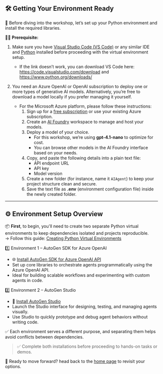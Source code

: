 ## 🛠️ Getting Your Environment Ready

🧰 Before diving into the workshop, let’s set up your Python environment and install the required libraries.

🧑‍💻 **Prerequisite:** 
1. Make sure you have [Visual Studio Code (VS Code)](https://code.visualstudio.com/download) or any similar IDE and [Python](https://www.python.org/downloads/) installed before proceeding with the virtual environment setup.
    * If the link doesn’t work, you can download VS Code here: https://code.visualstudio.com/download and https://www.python.org/downloads/

2. You need an Azure OpenAI or OpenAI subscription to deploy one or more types of generative AI models. Alternatively, you’re free to download a model locally if you prefer managing it yourself.

    - For the Microsoft Azure platform, please follow these instructions:
        1. Sign up for a [free subscription](https://azure.microsoft.com/en-us/) or use your existing Azure subscription.
        2. Create an [AI Foundry](https://ai.azure.com/) workspace to manage and host your models.
        3. Deploy a model of your choice.  
            - For this workshop, we’re using **gpt-4.1-nano** to optimize for cost.
            - You can browse other models in the AI Foundry interface based on your needs.
        4. Copy, and paste the following details into a plain text file:
            - API endpoint URL
            - API key
            - Model version
        5. Create a new folder (for instance, name it `AIAgent`) to keep your project structure clean and secure.
        6. Save the text file as **.env** (environment configuration file) inside the newly created folder.
---
## ⚙️ Environment Setup Overview

📦 **First**, to begin, you'll need to create two separate Python virtual environments to keep dependencies isolated and projects reproducible.  
   → Follow this guide: [Creating Python Virtual Environments](../pages/CreatePythonVirtualEnv.md)

1️⃣ Environment 1 – AutoGen SDK for Azure OpenAI
- 🌐 [Install AutoGen SDK for Azure OpenAI API](../pages/InstallAutoGenAgentChatAPI.md)
- Set up core libraries to orchestrate agents programmatically using the Azure OpenAI API.
- Ideal for building scalable workflows and experimenting with custom agents in code.

2️⃣ Environment 2 – AutoGen Studio
- 🧪 [Install AutoGen Studio](../pages/InstallAutogenStudio.md)
- Launch the Studio interface for designing, testing, and managing agents visually.
- Use Studio to quickly prototype and debug agent behaviors without writing code.

✅ Each environment serves a different purpose, and separating them helps avoid conflicts between dependencies.



> ✅ Complete both installations before proceeding to hands-on tasks or demos.


🌟 Ready to move forward? head back to the [home page](../index.md) to revisit your options.

